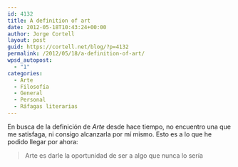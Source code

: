 ```yaml
---
id: 4132
title: A definition of art
date: 2012-05-18T10:43:24+00:00
author: Jorge Cortell
layout: post
guid: https://cortell.net/blog/?p=4132
permalink: /2012/05/18/a-definition-of-art/
wpsd_autopost:
  - "1"
categories:
  - Arte
  - Filosofí­a
  - General
  - Personal
  - Ráfagas literarias
---
```

En busca de la definición de _Arte_ desde hace tiempo, no encuentro una que me satisfaga, ni consigo alcanzarla por mí mismo. Esto es a lo que he podido llegar por ahora:

> Arte es darle la oportunidad de ser a algo que nunca lo sería